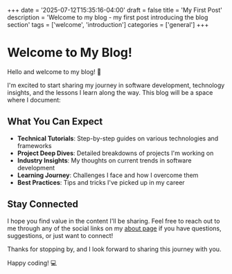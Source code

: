 +++
date = '2025-07-12T15:35:16-04:00'
draft = false
title = 'My First Post'
description = 'Welcome to my blog - my first post introducing the blog section'
tags = ['welcome', 'introduction']
categories = ['general']
+++

# Welcome to My Blog!

Hello and welcome to my blog! 🎉

I'm excited to start sharing my journey in software development, technology insights, and the lessons I learn along the way. This blog will be a space where I document:

## What You Can Expect

- **Technical Tutorials**: Step-by-step guides on various technologies and frameworks
- **Project Deep Dives**: Detailed breakdowns of projects I'm working on
- **Industry Insights**: My thoughts on current trends in software development
- **Learning Journey**: Challenges I face and how I overcome them
- **Best Practices**: Tips and tricks I've picked up in my career

## Stay Connected

I hope you find value in the content I'll be sharing. Feel free to reach out to me through any of the social links on my [about page](/) if you have questions, suggestions, or just want to connect!

Thanks for stopping by, and I look forward to sharing this journey with you.

Happy coding! 💻
